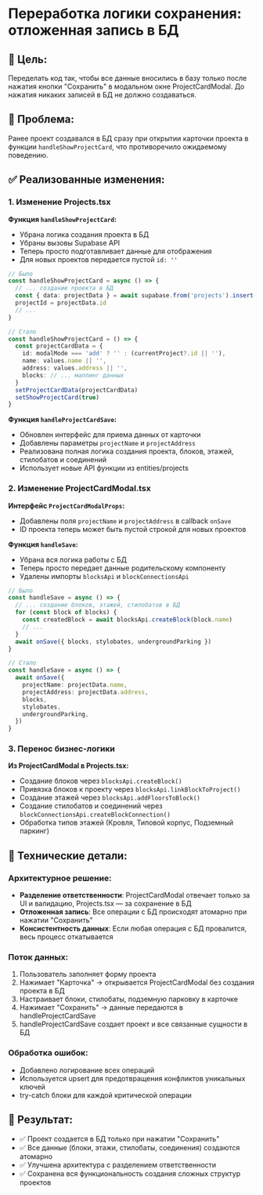 # Переработка логики сохранения: отложенная запись в БД

## 🎯 **Цель:**
Переделать код так, чтобы все данные вносились в базу только после нажатия кнопки "Сохранить" в модальном окне ProjectCardModal. До нажатия никаких записей в БД не должно создаваться.

## 🐛 **Проблема:**
Ранее проект создавался в БД сразу при открытии карточки проекта в функции `handleShowProjectCard`, что противоречило ожидаемому поведению.

## ✅ **Реализованные изменения:**

### 1. Изменение Projects.tsx
**Функция `handleShowProjectCard`:**
- Убрана логика создания проекта в БД
- Убраны вызовы Supabase API
- Теперь просто подготавливает данные для отображения
- Для новых проектов передается пустой `id: ''`

```typescript
// Было
const handleShowProjectCard = async () => {
  // ... создание проекта в БД
  const { data: projectData } = await supabase.from('projects').insert(...)
  projectId = projectData.id
  // ...
}

// Стало
const handleShowProjectCard = () => {
  const projectCardData = {
    id: modalMode === 'add' ? '' : (currentProject?.id || ''),
    name: values.name || '',
    address: values.address || '',
    blocks: // ... маппинг данных
  }
  setProjectCardData(projectCardData)
  setShowProjectCard(true)
}
```

**Функция `handleProjectCardSave`:**
- Обновлен интерфейс для приема данных от карточки
- Добавлены параметры `projectName` и `projectAddress`
- Реализована полная логика создания проекта, блоков, этажей, стилобатов и соединений
- Использует новые API функции из entities/projects

### 2. Изменение ProjectCardModal.tsx
**Интерфейс `ProjectCardModalProps`:**
- Добавлены поля `projectName` и `projectAddress` в callback `onSave`
- ID проекта теперь может быть пустой строкой для новых проектов

**Функция `handleSave`:**
- Убрана вся логика работы с БД
- Теперь просто передает данные родительскому компоненту
- Удалены импорты `blocksApi` и `blockConnectionsApi`

```typescript
// Было
const handleSave = async () => {
  // ... создание блоков, этажей, стилобатов в БД
  for (const block of blocks) {
    const createdBlock = await blocksApi.createBlock(block.name)
    // ...
  }
  await onSave({ blocks, stylobates, undergroundParking })
}

// Стало
const handleSave = async () => {
  await onSave({
    projectName: projectData.name,
    projectAddress: projectData.address,
    blocks,
    stylobates,
    undergroundParking,
  })
}
```

### 3. Перенос бизнес-логики
**Из ProjectCardModal в Projects.tsx:**
- Создание блоков через `blocksApi.createBlock()`
- Привязка блоков к проекту через `blocksApi.linkBlockToProject()`
- Создание этажей через `blocksApi.addFloorsToBlock()`
- Создание стилобатов и соединений через `blockConnectionsApi.createBlockConnection()`
- Обработка типов этажей (Кровля, Типовой корпус, Подземный паркинг)

## 🔧 **Технические детали:**

### Архитектурное решение:
- **Разделение ответственности**: ProjectCardModal отвечает только за UI и валидацию, Projects.tsx — за сохранение в БД
- **Отложенная запись**: Все операции с БД происходят атомарно при нажатии "Сохранить"
- **Консистентность данных**: Если любая операция с БД провалится, весь процесс откатывается

### Поток данных:
1. Пользователь заполняет форму проекта
2. Нажимает "Карточка" → открывается ProjectCardModal без создания проекта в БД
3. Настраивает блоки, стилобаты, подземную парковку в карточке
4. Нажимает "Сохранить" → данные передаются в handleProjectCardSave
5. handleProjectCardSave создает проект и все связанные сущности в БД

### Обработка ошибок:
- Добавлено логирование всех операций
- Используется upsert для предотвращения конфликтов уникальных ключей
- try-catch блоки для каждой критической операции

## 🧪 **Результат:**
- ✅ Проект создается в БД только при нажатии "Сохранить"
- ✅ Все данные (блоки, этажи, стилобаты, соединения) создаются атомарно
- ✅ Улучшена архитектура с разделением ответственности
- ✅ Сохранена вся функциональность создания сложных структур проектов